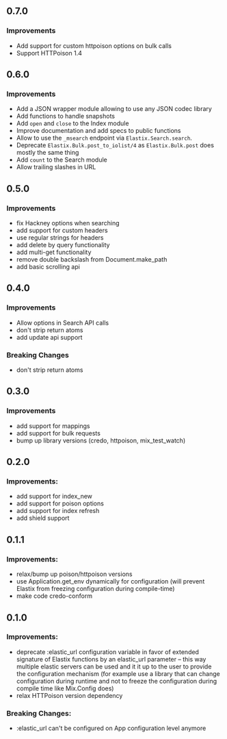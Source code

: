 ## 0.7.0

### Improvements

 - Add support for custom httpoison options on bulk calls
 - Support HTTPoison 1.4

## 0.6.0

### Improvements

  - Add a JSON wrapper module allowing to use any JSON codec library
  - Add functions to handle snapshots
  - Add `open` and `close` to the Index module
  - Improve documentation and add specs to public functions
  - Allow to use the `_msearch` endpoint via `Elastix.Search.search`.
  - Deprecate `Elastix.Bulk.post_to_iolist/4` as `Elastix.Bulk.post` does mostly the same thing
  - Add `count` to the Search module
  - Allow trailing slashes in URL

## 0.5.0

### Improvements

  - fix Hackney options when searching
  - add support for custom headers
  - use regular strings for headers
  - add delete by query functionality
  - add multi-get functionality
  - remove double backslash from Document.make_path
  - add basic scrolling api

## 0.4.0

### Improvements

  - Allow options in Search API calls
  - don't strip return atoms
  - add update api support

### Breaking Changes

  - don't strip return atoms

## 0.3.0

### Improvements
  - add support for mappings
  - add support for bulk requests
  - bump up library versions (credo, httpoison, mix_test_watch)

## 0.2.0

### Improvements:

  - add support for index_new
  - add support for poison options
  - add support for index refresh
  - add shield support

## 0.1.1

### Improvements:

  - relax/bump up poison/httpoison versions
  - use Application.get_env dynamically for configuration (will prevent Elastix from freezing configuration during compile-time)
  - make code credo-conform

## 0.1.0

### Improvements:

  - deprecate :elastic_url configuration variable in favor of extended signature of Elastix functions by an elastic_url parameter – this way multiple elastic servers can be used and it it up to the user to provide the configuration mechanism (for example use a library that can change configuration during runtime and not to freeze the configuration during compile time like Mix.Config does)
  - relax HTTPoison version dependency

### Breaking Changes:

  - :elastic_url can't be configured on App configuration level anymore
